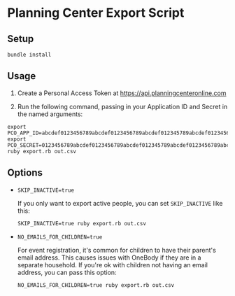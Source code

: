 # Planning Center Export Script

## Setup

```
bundle install
```

## Usage

1. Create a Personal Access Token at https://api.planningcenteronline.com

2. Run the following command, passing in your Application ID and Secret in the named arguments:

```
export PCO_APP_ID=abcdef0123456789abcdef0123456789abcdef012345789abcdef0123456789a
export PCO_SECRET=0123456789abcdef0123456789abcdef012345789abcdef0123456789abcdef0
ruby export.rb out.csv
```

## Options

* `SKIP_INACTIVE=true`

  If you only want to export active people, you can set `SKIP_INACTIVE` like this:

  ```
  SKIP_INACTIVE=true ruby export.rb out.csv
  ```

* `NO_EMAILS_FOR_CHILDREN=true`

  For event registration, it's common for children to have their parent's email address.
  This causes issues with OneBody if they are in a separate household. If you're ok
  with children not having an email address, you can pass this option:

  ```
  NO_EMAILS_FOR_CHILDREN=true ruby export.rb out.csv
  ```
